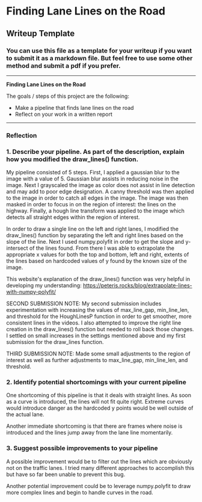 # **Finding Lane Lines on the Road** 

## Writeup Template

### You can use this file as a template for your writeup if you want to submit it as a markdown file. But feel free to use some other method and submit a pdf if you prefer.

---

**Finding Lane Lines on the Road**

The goals / steps of this project are the following:
* Make a pipeline that finds lane lines on the road
* Reflect on your work in a written report


[//]: # (Image References)

[image1]: ./examples/grayscale.jpg "Grayscale"

---

### Reflection

### 1. Describe your pipeline. As part of the description, explain how you modified the draw_lines() function.

My pipeline consisted of 5 steps. First, I applied a gaussian blur to the image with a value of 5. Gaussian blur assists in reducing noise in the image. Next I grayscaled the image as color does not assist in line detection and may add to poor edge designation. A canny threshold was then applied to the image in order to catch all edges in the image. The image was then masked in order to focus in on the region of interest: the lines on the highway. Finally, a hough line transform was applied to the image which detects all straight edges within the region of interest.  

In order to draw a single line on the left and right lanes, I modified the draw_lines() function by separating the left and right lines based on the slope of the line. Next I used numpy.polyfit in order to get the slope and y-intersect of the lines found. From there I was able to extrapolate the appropriate x values for both the top and bottom, left and right, extents of the lines based on hardcoded values of y found by the known size of the image.

This website's explanation of the draw_lines() function was very helpful in developing my understanding: https://peteris.rocks/blog/extrapolate-lines-with-numpy-polyfit/

SECOND SUBMISSION NOTE:
My second submission includes experimentation with increasing the values of max_line_gap, min_line_len, and threshold for the HoughLinesP function in order to get smoother, more consistent lines in the videos. I also attempted to improve the right line creation in the draw_lines() function but needed to roll back those changes. I settled on small increases in the settings mentioned above and my first submission for the draw_lines function.

THIRD SUBMISSION NOTE:
Made some small adjustments to the region of interest as well as further adjustments to max_line_gap, min_line_len, and threshold.

### 2. Identify potential shortcomings with your current pipeline

One shortcoming of this pipeline is that it deals with straight lines. As soon as a curve is introduced, the lines will not fit quite right. Extreme curves would introduce danger as the hardcoded y points would be well outside of the actual lane.

Another immediate shortcoming is that there are frames where noise is introduced and the lines jump away from the lane line momentarily.

### 3. Suggest possible improvements to your pipeline

A possible improvement would be to filter out the lines which are obviously not on the traffic lanes. I tried many different approaches to accomplish this but have so far been unable to prevent this bug.

Another potential improvement could be to leverage numpy.polyfit to draw more complex lines and begin to handle curves in the road.
